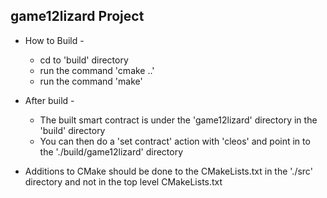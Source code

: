 ## game12lizard Project

 - How to Build -
   - cd to 'build' directory
   - run the command 'cmake ..'
   - run the command 'make'

 - After build -
   - The built smart contract is under the 'game12lizard' directory in the 'build' directory
   - You can then do a 'set contract' action with 'cleos' and point in to the './build/game12lizard' directory

 - Additions to CMake should be done to the CMakeLists.txt in the './src' directory and not in the top level CMakeLists.txt